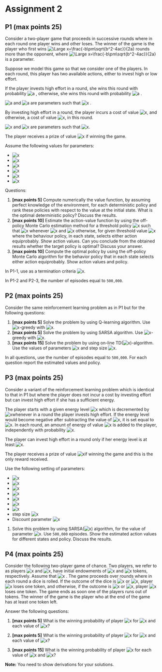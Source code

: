 # Assignment 2

## P1 (max points 25)

Consider a two-player game that proceeds in successive rounds where in each round one player wins and other loses.  The winner of the game is the player who first wins  <img src="https://latex.codecogs.com/svg.latex?\Large&space;d" title="\Large x=\frac{-b\pm\sqrt{b^2-4ac}}{2a}" /> rounds more than the opponent, where <img src="https://latex.codecogs.com/svg.latex?\Large&space;d{\geq}1" title="\Large x=\frac{-b\pm\sqrt{b^2-4ac}}{2a}" /> is a parameter. 

Suppose we model this game so that we consider one of the players. In each round, this player has two available actions, either to invest high or low effort. 

If the player invests high effort in a round, she wins this round with probability  <img src="https://latex.codecogs.com/svg.latex?\Large&space;p_H" title="a" /> , otherwise, she wins this round with probability <img src="https://latex.codecogs.com/svg.latex?\Large&space;p_L" title="a" /> .

<img src="https://latex.codecogs.com/svg.latex?\Large&space;p_L" title="a" /> and <img src="https://latex.codecogs.com/svg.latex?\Large&space;p_H" title="a" />  are parameters such that <img src="https://latex.codecogs.com/svg.latex?\Large&space;0<p_L<p_H<1" title="x" /> . 

By investing high effort in a round, the player incurs a cost of value <img src="https://latex.codecogs.com/svg.latex?\Large&space;c_H" title="x" />, and otherwise, a cost of value <img src="https://latex.codecogs.com/svg.latex?\Large&space;c_L" title="x" />, in this round.

<img src="https://latex.codecogs.com/svg.latex?\Large&space;c_L" title="x" /> and <img src="https://latex.codecogs.com/svg.latex?\Large&space;c_H" title="x" /> are parameters such that <img src="https://latex.codecogs.com/svg.latex?\Large&space;0<c_L<c_H" title="x" />.

The player receives a prize of value <img src="https://latex.codecogs.com/svg.latex?\Large&space;R" title="x" /> if winning the game. 

Assume the following values for parameters:
* <img src="https://latex.codecogs.com/svg.latex?\Large&space;d=3" title="x" />
* <img src="https://latex.codecogs.com/svg.latex?\Large&space;p_H=0.55" title="x" />
* <img src="https://latex.codecogs.com/svg.latex?\Large&space;p_L=0.45" title="x" />
* <img src="https://latex.codecogs.com/svg.latex?\Large&space;c_H=50" title="x" />
* <img src="https://latex.codecogs.com/svg.latex?\Large&space;c_L=10" title="x" />
* <img src="https://latex.codecogs.com/svg.latex?\Large&space;R=1000" title="x" />

Questions:

1. **[max points 5]** Compute numerically the value function, by assuming perfect knowledge of the environment, for each deterministic policy and rank these policies with respect to the value at the initial state. What is the optimal deterministic policy? Discuss the results. 
2. **[max points 10]** Estimate the action-value function by using the off-policy Monte Carlo estimation method for a threshold policy <img src="https://latex.codecogs.com/svg.latex?\Large&space;\pi" title="x" />
such that <img src="https://latex.codecogs.com/svg.latex?\Large&space;\pi(s)=high" title="x" /> whenever <img src="https://latex.codecogs.com/svg.latex?\Large&space;s<=s^*" title="x" /> and <img src="https://latex.codecogs.com/svg.latex?\Large&space;\pi(s)=low" title="x" />  otherwise, for given threshold value <img src="https://latex.codecogs.com/svg.latex?\Large&space;s^*=1" title="x" /> where the behaviour policy, in each state, selects either action equiprobably. Show action values. Can you conclude from the obtained results whether the target policy is optimal? Discuss your answer.
3. **[max points 10]** Compute the optimal policy by using the off-policy Monte Carlo algorithm for the behavior policy that in each state selects either action equiprobably. Show action values and policy. 

In P1-1, use as a termination criteria <img src="https://latex.codecogs.com/svg.latex?\Large&space;||V_{t+1}-V_t||_{\infty}{\leq}1e-6" title="x" />. 

In P1-2 and P2-3, the number of episodes equal to `500,000`. 


## P2 (max points 25)

Consider the same reinforcement learning problem as in P1 but for the following questions:

1. **[max points 5]** Solve the problem by using Q-learning algorithm. Use <img src="https://latex.codecogs.com/svg.latex?\Large&space;\epsilon" title="x" />-greedy with <img src="https://latex.codecogs.com/svg.latex?\Large&space;\epsilon=0.1" title="x" />. 
2. **[max points 5]** Solve the problem by using SARSA algorithm. Use <img src="https://latex.codecogs.com/svg.latex?\Large&space;\epsilon" title="x" />-greedy with  <img src="https://latex.codecogs.com/svg.latex?\Large&space;\epsilon=0.1" title="x" />.
3. **[max points 15]** Solve the problem by using on-line TD(<img src="https://latex.codecogs.com/svg.latex?\Large&space;\lambda" title="x" />)-algorithm. Use the values of parameters <img src="https://latex.codecogs.com/svg.latex?\Large&space;\lambda=0.9" title="x" /> and step size <img src="https://latex.codecogs.com/svg.latex?\Large&space;\eta=0.0001" title="x" />.

In all questions, use the number of episodes equal to `500,000`. For each question report the estimated values and policy. 


## P3 (max points 25)

Consider a variant of the reinforcement learning problem which is identical to that in P1 but where the player does not incur a cost by 
investing effort but can invest high effort if she has a sufficient energy. 

The player starts with a given energy level <img src="https://latex.codecogs.com/svg.latex?\Large&space;B" title="x" /> which is decremented by <img src="https://latex.codecogs.com/svg.latex?\Large&space;c_H" title="x" />whenever in a round the player invests high effort. 
If the energy level would become negative after subtracting the value of <img src="https://latex.codecogs.com/svg.latex?\Large&space;c_H" title="x" />, it is set equal to <img src="https://latex.codecogs.com/svg.latex?\Large&space;0" title="x" />. 
In each round, an amount of energy of value <img src="https://latex.codecogs.com/svg.latex?\Large&space;a" title="x" /> is added to the player, independently with probability <img src="https://latex.codecogs.com/svg.latex?\Large&space;p" title="x" />. 

The player can invest high effort in a round only if her energy level is at least <img src="https://latex.codecogs.com/svg.latex?\Large&space;c_H" title="x" />.

The player receives a prize of value <img src="https://latex.codecogs.com/svg.latex?\Large&space;R" title="x" />if winning the game and this is the only reward received.

Use the following setting of parameters:
* <img src="https://latex.codecogs.com/svg.latex?\Large&space;p_H=0.55" title="x" />
* <img src="https://latex.codecogs.com/svg.latex?\Large&space;p_L=0.45" title="x" />
* <img src="https://latex.codecogs.com/svg.latex?\Large&space;c_H=1" title="x" />
* <img src="https://latex.codecogs.com/svg.latex?\Large&space;R=1000" title="x" />
* <img src="https://latex.codecogs.com/svg.latex?\Large&space;B=10" title="x" />
* <img src="https://latex.codecogs.com/svg.latex?\Large&space;a=2" title="x" />
* <img src="https://latex.codecogs.com/svg.latex?\Large&space;p=0.2" title="x" />
* step size <img src="https://latex.codecogs.com/svg.latex?\Large&space;\eta=0.001" title="x" />
* Discount parameter <img src="https://latex.codecogs.com/svg.latex?\Large&space;\gamma=0.9" title="x" />

1. Solve this problem by using SARSA(<img src="https://latex.codecogs.com/svg.latex?\Large&space;\lambda" title="x" />) algorithm, for the value of parameter <img src="https://latex.codecogs.com/svg.latex?\Large&space;\lambda=0.9" title="x" />. Use `500,000` episodes. 
Show the estimated action values for different states and policy. Discuss the results. 


## P4 (max points 25)

Consider the following two-player game of chance. 
Two players, we refer to as players <img src="https://latex.codecogs.com/svg.latex?\Large&space;X" title="x" /> and <img src="https://latex.codecogs.com/svg.latex?\Large&space;Y" title="x" />, have initial endowments of <img src="https://latex.codecogs.com/svg.latex?\Large&space;x" title="x" /> and <img src="https://latex.codecogs.com/svg.latex?\Large&space;y" title="x" /> tokens, respectively. 
Assume that <img src="https://latex.codecogs.com/svg.latex?\Large&space;x,y>0" title="x" /> . The game proceeds over rounds where in each round a dice is rolled. 
If the outcome of the dice is <img src="https://latex.codecogs.com/svg.latex?\Large&space;1,2" title="x" /> or <img src="https://latex.codecogs.com/svg.latex?\Large&space;3" title="x" />, player <img src="https://latex.codecogs.com/svg.latex?\Large&space;Y" title="x" /> loses one token, and otherwise, 
if the outcome is <img src="https://latex.codecogs.com/svg.latex?\Large&space;4,5" title="x" /> or <img src="https://latex.codecogs.com/svg.latex?\Large&space;6" title="x" />, player <img src="https://latex.codecogs.com/svg.latex?\Large&space;X" title="x" /> loses one token. 
The game ends as soon one of the players runs out of tokens. 
The winner of the game is the player who at the end of the game has at least one token left.

Answer the following questions:

1. **[max points 5]** What is the winning probability of player <img src="https://latex.codecogs.com/svg.latex?\Large&space;X" title="x" /> for <img src="https://latex.codecogs.com/svg.latex?\Large&space;x=1" title="x" /> and each value of <img src="https://latex.codecogs.com/svg.latex?\Large&space;y" title="x" />?

2. **[max points 5]** What is the winning probability of player <img src="https://latex.codecogs.com/svg.latex?\Large&space;X" title="x" /> for <img src="https://latex.codecogs.com/svg.latex?\Large&space;y=1" title="x" /> and each value of <img src="https://latex.codecogs.com/svg.latex?\Large&space;x" title="x" />?

3. **[max points 15]** What is the winning probability of player <img src="https://latex.codecogs.com/svg.latex?\Large&space;X" title="x" /> for each value of <img src="https://latex.codecogs.com/svg.latex?\Large&space;x" title="x" /> and <img src="https://latex.codecogs.com/svg.latex?\Large&space;y" title="x" />?

**Note:** You need to show derivations for your solutions.  



